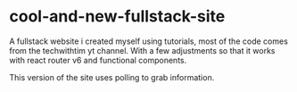 # cool-and-new-fullstack-site
 A fullstack website i created myself using tutorials, most of the code comes from the techwithtim yt channel. With a few adjustments so that it works with react router v6 and functional components.

 This version of the site uses polling to grab information.
